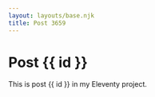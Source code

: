 ```yaml
---
layout: layouts/base.njk
title: Post 3659
---
```


# Post {{ id }}

This is post {{ id }} in my Eleventy project.
